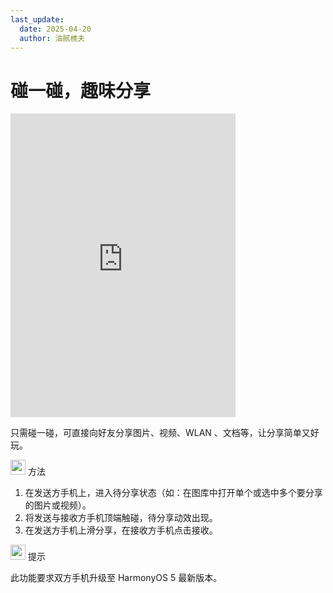```yaml
---
last_update:
  date: 2025-04-20
  author: 油腻樵夫
---
```


# 碰一碰，趣味分享

<iframe src="https://tips-p01-drcn.dbankcdn.cn/MODEL/EMUI/C00B030/resource/card/202508180uszcw/zh-cn/image/video/10044641_f019_TouchShare.mp4#toolbar=0" scrolling="no" border="0" frameborder="no" framespacing="0" allowfullscreen="true" width="360" height="486"> </iframe>


只需碰一碰，可直接向好友分享图片、视频、WLAN 、文档等，让分享简单又好玩。

<img src="https://tips-p01-drcn.dbankcdn.cn/MODEL/EMUI/C00B030/resource/card/202503041becsx/zh-cn/image/common/buttons/fig_method.png" width="24" height="24"/> 方法

1.  在发送方手机上，进入待分享状态（如：在图库中打开单个或选中多个要分享的图片或视频）。
2.  将发送与接收方手机顶端触碰，待分享动效出现。
3.  在发送方手机上滑分享，在接收方手机点击接收。

<img src="https://tips-p01-drcn.dbankcdn.cn/MODEL/EMUI/C00B030/resource/card/202508300vZjQz/zh-cn/image/common/buttons/fig_tips.png" width="24" height="24"/> 提示

此功能要求双方手机升级至 HarmonyOS 5 最新版本。

